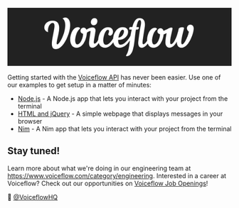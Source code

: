 ![Voiceflow logo](https://github.com/voiceflow/.github/blob/master/profile/voiceflow-logo.png)

Getting started with the [Voiceflow API](https://www.voiceflow.com/developer) has never been easier.
Use one of our examples to get setup in a matter of minutes:
- [Node.js](https://github.com/voiceflow/api-examples/tree/master/nodeJS) - A Node.js app that lets you interact with your project from the terminal
- [HTML and jQuery](https://github.com/voiceflow/api-examples/tree/master/HTML) - A simple webpage that displays messages in your browser
- [Nim](https://github.com/voiceflow/api-examples/tree/master/nim) - A Nim app that lets you interact with your project from the terminal

## Stay tuned!

Learn more about what we're doing in our engineering team at https://www.voiceflow.com/category/engineering. Interested in a career at Voiceflow? Check out our opportunities on [Voiceflow Job Openings](https://angel.co/company/voiceflow/jobs)!

:wave: [@VoiceflowHQ](https://twitter.com/VoiceflowHQ)
